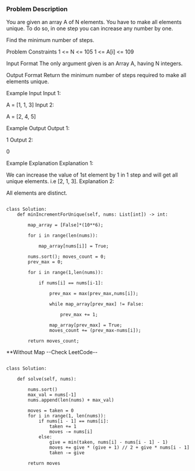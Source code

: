 ### Problem Description

You are given an array A of N elements. You have to make all elements unique. To do so, in one step you can increase any number by one.

Find the minimum number of steps.



Problem Constraints
1 <= N <= 105
1 <= A[i] <= 109



Input Format
The only argument given is an Array A, having N integers.



Output Format
Return the minimum number of steps required to make all elements unique.



Example Input
Input 1:

 A = [1, 1, 3]
Input 2:

 A = [2, 4, 5]


Example Output
Output 1:

 1
Output 2:

 0


Example Explanation
Explanation 1:

 We can increase the value of 1st element by 1 in 1 step and will get all unique elements. i.e [2, 1, 3].
Explanation 2:

 All elements are distinct.

```

class Solution:
    def minIncrementForUnique(self, nums: List[int]) -> int:
        
        map_array = [False]*(10**6);
        
        for i in range(len(nums)):
            
            map_array[nums[i]] = True;
        
        nums.sort(); moves_count = 0;
        prev_max = 0;
        
        for i in range(1,len(nums)):
            
            if nums[i] == nums[i-1]:

                prev_max = max(prev_max,nums[i]);
                
                while map_array[prev_max] != False:
                    
                    prev_max += 1;
                    
                map_array[prev_max] = True;
                moves_count += (prev_max-nums[i]);
        
        return moves_count; 

```

**Without Map --Check LeetCode--

```

class Solution:

    def solve(self, nums):

        nums.sort()
        max_val = nums[-1]
        nums.append(len(nums) + max_val)

        moves = taken = 0
        for i in range(1, len(nums)):
            if nums[i - 1] == nums[i]:
                taken += 1
                moves -= nums[i]
            else:
                give = min(taken, nums[i] - nums[i - 1] - 1)
                moves += give * (give + 1) // 2 + give * nums[i - 1]
                taken -= give

        return moves

```
